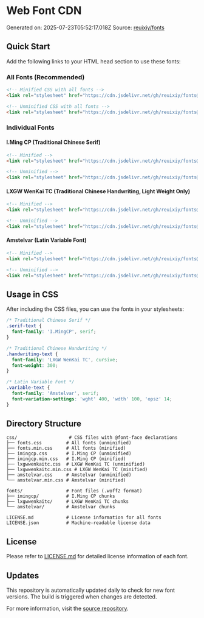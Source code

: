 # Web Font CDN

Generated on: 2025-07-23T05:52:17.018Z
Source: [reuixiy/fonts](https://github.com/reuixiy/fonts)

## Quick Start

Add the following links to your HTML head section to use these fonts:

### All Fonts (Recommended)
```html
<!-- Minified CSS with all fonts -->
<link rel="stylesheet" href="https://cdn.jsdelivr.net/gh/reuixiy/fonts@build/css/fonts.min.css">

<!-- Unminified CSS with all fonts -->
<link rel="stylesheet" href="https://cdn.jsdelivr.net/gh/reuixiy/fonts@build/css/fonts.css">
```

### Individual Fonts

#### I.Ming CP (Traditional Chinese Serif)
```html
<!-- Minified -->
<link rel="stylesheet" href="https://cdn.jsdelivr.net/gh/reuixiy/fonts@build/css/imingcp.min.css">

<!-- Unminified -->
<link rel="stylesheet" href="https://cdn.jsdelivr.net/gh/reuixiy/fonts@build/css/imingcp.css">
```

#### LXGW WenKai TC (Traditional Chinese Handwriting, Light Weight Only)
```html
<!-- Minified -->
<link rel="stylesheet" href="https://cdn.jsdelivr.net/gh/reuixiy/fonts@build/css/lxgwwenkaitc.min.css">

<!-- Unminified -->
<link rel="stylesheet" href="https://cdn.jsdelivr.net/gh/reuixiy/fonts@build/css/lxgwwenkaitc.css">
```

#### Amstelvar (Latin Variable Font)
```html
<!-- Minified -->
<link rel="stylesheet" href="https://cdn.jsdelivr.net/gh/reuixiy/fonts@build/css/amstelvar.min.css">

<!-- Unminified -->
<link rel="stylesheet" href="https://cdn.jsdelivr.net/gh/reuixiy/fonts@build/css/amstelvar.css">
```

## Usage in CSS

After including the CSS files, you can use the fonts in your stylesheets:

```css
/* Traditional Chinese Serif */
.serif-text {
  font-family: 'I.MingCP', serif;
}

/* Traditional Chinese Handwriting */
.handwriting-text {
  font-family: 'LXGW WenKai TC', cursive;
  font-weight: 300;
}

/* Latin Variable Font */
.variable-text {
  font-family: 'Amstelvar', serif;
  font-variation-settings: 'wght' 400, 'wdth' 100, 'opsz' 14;
}
```

## Directory Structure

```
css/                   # CSS files with @font-face declarations
├── fonts.css         # All fonts (unminified)
├── fonts.min.css     # All fonts (minified)
├── imingcp.css       # I.Ming CP (unminified)
├── imingcp.min.css   # I.Ming CP (minified)
├── lxgwwenkaitc.css  # LXGW WenKai TC (unminified)
├── lxgwwenkaitc.min.css # LXGW WenKai TC (minified)
├── amstelvar.css     # Amstelvar (unminified)
└── amstelvar.min.css # Amstelvar (minified)

fonts/                # Font files (.woff2 format)
├── imingcp/          # I.Ming CP chunks
├── lxgwwenkaitc/     # LXGW WenKai TC chunks
└── amstelvar/        # Amstelvar chunks

LICENSE.md            # License information for all fonts
LICENSE.json          # Machine-readable license data
```

## License

Please refer to [LICENSE.md](./LICENSE.md) for detailed license information of each font.

## Updates

This repository is automatically updated daily to check for new font versions. The build is triggered when changes are detected.

For more information, visit the [source repository](https://github.com/reuixiy/fonts).
